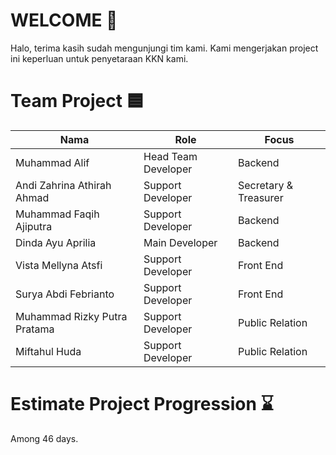 # WELCOME 👋
Halo, terima kasih sudah mengunjungi tim kami. Kami mengerjakan project ini keperluan untuk penyetaraan KKN kami.

# Team Project 🟦

| Nama                      | Role                          | Focus                   |
|---------------------------|--------------------------------|--------------------------------|
| Muhammad Alif             | Head Team Developer | Backend  |
| Andi Zahrina Athirah Ahmad | Support Developer | Secretary & Treasurer |
| Muhammad Faqih Ajiputra   | Support Developer | Backend    |
| Dinda Ayu Aprilia         | Main Developer | Backend       |
| Vista Mellyna Atsfi       | Support Developer | Front End  |
| Surya Abdi Febrianto      | Support Developer | Front End  |
| Muhammad Rizky Putra Pratama      | Support Developer  | Public Relation  |
| Miftahul Huda     | Support Developer | Public Relation  |

# Estimate Project Progression ⌛
Among 46 days.
